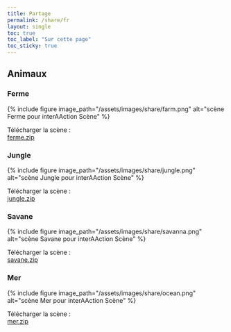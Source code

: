 ```yaml
---
title: Partage
permalink: /share/fr
layout: single
toc: true
toc_label: "Sur cette page"
toc_sticky: true
---
```


## Animaux

### Ferme

{% include figure image_path="/assets/images/share/farm.png" alt="scène Ferme pour interAAction Scène" %}

Télécharger la scène : <br>
<i class='fas fa-hand-point-right'></i> [ferme.zip](https://github.com/Noars/InteraactionScene/files/7225530/ferme.zip)

### Jungle

{% include figure image_path="/assets/images/share/jungle.png" alt="scène Jungle pour interAAction Scène" %}

Télécharger la scène : <br>
<i class='fas fa-hand-point-right'></i> [jungle.zip](https://github.com/Noars/InteraactionScene/files/7225548/jungle.zip)

### Savane

{% include figure image_path="/assets/images/share/savanna.png" alt="scène Savane pour interAAction Scène" %}

Télécharger la scène : <br>
<i class='fas fa-hand-point-right'></i> [savane.zip](https://github.com/Noars/InteraactionScene/files/7225551/savane.zip)

### Mer

{% include figure image_path="/assets/images/share/ocean.png" alt="scène Mer pour interAAction Scène" %}

Télécharger la scène : <br>
<i class='fas fa-hand-point-right'></i> [mer.zip](https://github.com/Noars/InteraactionScene/files/7225560/mer.zip)
